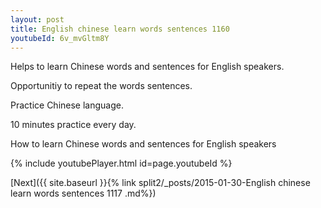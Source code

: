 ```yaml
---
layout: post
title: English chinese learn words sentences 1160 
youtubeId: 6v_mvGltm8Y
---
```

 
 
Helps to learn Chinese words and sentences for English speakers.

Opportunitiy to repeat the words sentences. 

Practice Chinese language. 
 
10 minutes practice every day. 
 
How to learn Chinese words and sentences for English speakers 
 
{% include youtubePlayer.html id=page.youtubeId %}
 
 
[Next]({{ site.baseurl }}{% link  split2/_posts/2015-01-30-English chinese learn words sentences 1117 .md%})
 
